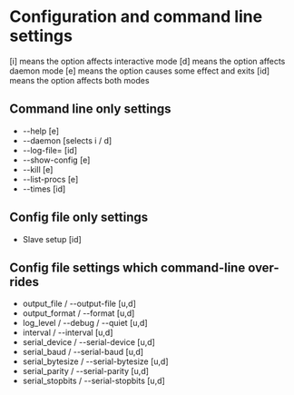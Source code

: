 Configuration and command line settings
=======================================

[i] means the option affects interactive mode
[d] means the option affects daemon mode
[e] means the option causes some effect and exits
[id] means the option affects both modes

Command line only settings
--------------------------

- --help [e]
- --daemon [selects i / d]
- --log-file=<path> [id]
- --show-config [e]
- --kill [e]
- --list-procs [e]
- --times [id]

Config file only settings
-------------------------

- Slave setup [id]

Config file settings which command-line over-rides
--------------------------------------------------

- output_file / --output-file [u,d]
- output_format / --format [u,d]
- log_level / --debug / --quiet [u,d]
- interval / --interval [u,d]
- serial_device / --serial-device [u,d]
- serial_baud / --serial-baud [u,d]
- serial_bytesize / --serial-bytesize [u,d]
- serial_parity / --serial-parity [u,d]
- serial_stopbits / --serial-stopbits [u,d]

